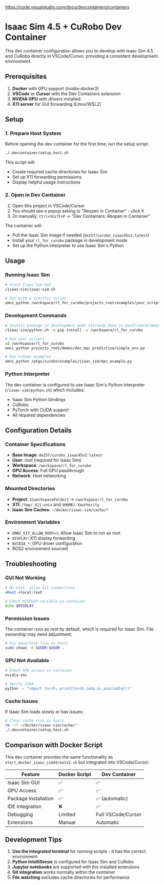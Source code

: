 https://code.visualstudio.com/docs/devcontainers/containers 

# Isaac Sim 4.5 + CuRobo Dev Container


This dev container configuration allows you to develop with Isaac Sim 4.5 and CuRobo directly in VSCode/Cursor, providing a consistent development environment.

## Prerequisites

1. **Docker** with GPU support (nvidia-docker2)
2. **VSCode** or **Cursor** with the Dev Containers extension
3. **NVIDIA GPU** with drivers installed
4. **X11 server** for GUI forwarding (Linux/WSL2)

## Setup

### 1. Prepare Host System

Before opening the dev container for the first time, run the setup script:

```bash
./.devcontainer/setup_host.sh
```

This script will:
- Create required cache directories for Isaac Sim
- Set up X11 forwarding permissions
- Display helpful usage instructions

### 2. Open in Dev Container

1. Open this project in VSCode/Cursor
2. You should see a popup asking to "Reopen in Container" - click it
3. Or manually: `Ctrl+Shift+P` → "Dev Containers: Reopen in Container"

The container will:
- Pull the Isaac Sim image if needed (`de257/curobo_isaac45v2:latest`)
- Install your `rl_for_curobo` package in development mode
- Set up the Python interpreter to use Isaac Sim's Python

## Usage

### Running Isaac Sim

```bash
# Start Isaac Sim GUI
/isaac-sim/isaac-sim.sh

# Run with a specific script
omni_python /workspace/rl_for_curobo/projects_root/examples/your_script.py
```

### Development Commands

```bash
# Install package in development mode (already done in postCreateCommand)
/isaac-sim/python.sh -m pip install -e /workspace/rl_for_curobo

# Run your scripts
cd /workspace/rl_for_curobo
omni_python projects_root/demos/dec_mpc_predictive/simple_env.py

# Run CuRobo examples
omni_python /pkgs/curobo/examples/isaac_sim/mpc_example.py
```

### Python Interpreter

The dev container is configured to use Isaac Sim's Python interpreter (`/isaac-sim/python.sh`) which includes:
- Isaac Sim Python bindings
- CuRobo
- PyTorch with CUDA support
- All required dependencies

## Configuration Details

### Container Specifications
- **Base Image**: `de257/curobo_isaac45v2:latest`
- **User**: root (required for Isaac Sim)
- **Workspace**: `/workspace/rl_for_curobo`
- **GPU Access**: Full GPU passthrough
- **Network**: Host networking

### Mounted Directories
- **Project**: `${workspaceFolder}` → `/workspace/rl_for_curobo`
- **X11**: `/tmp/.X11-unix` and `$HOME/.Xauthority`
- **Isaac Sim Caches**: `~/docker/isaac-sim/cache/*`

### Environment Variables
- `OMNI_KIT_ALLOW_ROOT=1`: Allow Isaac Sim to run as root
- `DISPLAY`: X11 display forwarding
- `NVIDIA_*`: GPU driver configuration
- ROS2 environment sourced

## Troubleshooting

### GUI Not Working
```bash
# On host, allow X11 connections
xhost +local:root

# Check DISPLAY variable in container
echo $DISPLAY
```

### Permission Issues
The container runs as root by default, which is required for Isaac Sim. File ownership may need adjustment:

```bash
# Fix ownership (run on host)
sudo chown -R $USER:$USER .
```

### GPU Not Available
```bash
# Check GPU access in container
nvidia-smi

# Verify CUDA
python -c "import torch; print(torch.cuda.is_available())"
```

### Cache Issues
If Isaac Sim loads slowly or has issues:

```bash
# Clear cache (run on host)
rm -rf ~/docker/isaac-sim/cache/*
./.devcontainer/setup_host.sh
```

## Comparison with Docker Script

This dev container provides the same functionality as `start_docker_isaac_sim45rootv2.sh` but integrated into VSCode/Cursor:

| Feature | Docker Script | Dev Container |
|---------|---------------|---------------|
| Isaac Sim GUI | ✅ | ✅ |
| GPU Access | ✅ | ✅ |
| Package Installation | ✅ | ✅ (automatic) |
| IDE Integration | ❌ | ✅ |
| Debugging | Limited | Full VSCode/Cursor |
| Extensions | Manual | Automatic |

## Development Tips

1. **Use the integrated terminal** for running scripts - it has the correct environment
2. **Python IntelliSense** is configured for Isaac Sim and CuRobo
3. **Jupyter notebooks** are supported with the installed extensions
4. **Git integration** works normally within the container
5. **File watching** excludes cache directories for performance 